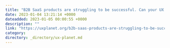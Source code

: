 ```yaml
---
title: "B2B SaaS products are struggling to be successful. Can your UX research report make the difference?"
date: 2023-01-04 13:21:14 +0000
dateadded: 2023-01-05 00:00:55 +0000
description: ""
link: "https://uxplanet.org/b2b-saas-products-are-struggling-to-be-successful-a0796a35db82?source=rss----819cc2aaeee0---4"
category:
directory: _directory/ux-planet.md
---
```


